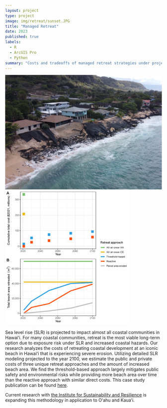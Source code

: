 ```yaml
---
layout: project
type: project
image: img/retreat/sunset.JPG
title: "Managed Retreat"
date: 2023
published: true
labels:
  - R
  - ArcGIS Pro
  - Python
summary: "Costs and tradeoffs of managed retreat strategies under projected sea level rise in Hawaiʻi"
---
```


<div class="text-center p-4">
  <img width="600px" src="../img/retreat/sunset.JPG" class="img-thumbnail" >
  <img width="400px" src="../img/retreat/fig4_beacharea.png" class="img-thumbnail" >
</div>

Sea level rise (SLR) is projected to impact almost all coastal communities in Hawaiʻi. For many coastal communities, retreat is the most viable long-term option due to exposure risk under SLR and increased coastal hazards. Our research analyzes the costs of retreating coastal development at an iconic beach in Hawaiʻi that is experiencing severe erosion. Utilizing detailed SLR modeling projected to the year 2100, we estimate the public and private costs of three unique retreat approaches and the amount of increased beach area. We find the threshold-based approach largely mitigates public safety and environmental risks while providing more beach area over time than the reactive approach with similar direct costs. This case study publication can be found [here](https://www.nature.com/articles/s41598-023-38939-4).

Current research with [the Institute for Sustainability and Resilience](https://manoa.hawaii.edu/isr/) is expanding this methodology in application to Oʻahu and Kauaʻi.

